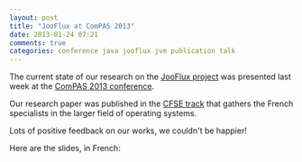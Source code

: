 ```yaml
---
layout: post
title: "JooFlux at ComPAS 2013"
date: 2013-01-24 07:21
comments: true
categories: conference java jooflux jvm publication talk
---
```


The current state of our research on the [JooFlux project](https://github.com/dynamid/jooflux)
was presented last week at the [ComPAS 2013 conference](http://compas2013.inrialpes.fr).

Our research paper was published in the 
[CFSE track](http://compas2013.inrialpes.fr/cfp/systeme-cfse) that gathers the French
specialists in the larger field of operating systems.

Lots of positive feedback on our works, we couldn't be happier!

Here are the slides, in French:

<script async class="speakerdeck-embed" data-id="4a45b240420f0130e26112313d241d5f" data-ratio="1.2994923857868" src="//speakerdeck.com/assets/embed.js"></script>

